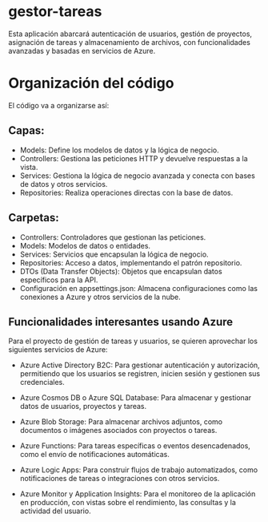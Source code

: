 # gestor-tareas
Esta aplicación abarcará autenticación de usuarios, gestión de proyectos, asignación de tareas y almacenamiento de archivos, con funcionalidades avanzadas y basadas en servicios de Azure.

# Organización del código
El código va a organizarse así:

## Capas:

- Models: Define los modelos de datos y la lógica de negocio.
- Controllers: Gestiona las peticiones HTTP y devuelve respuestas a la vista.
- Services: Gestiona la lógica de negocio avanzada y conecta con bases de datos y otros servicios.
- Repositories: Realiza operaciones directas con la base de datos.

## Carpetas:

- Controllers: Controladores que gestionan las peticiones.
- Models: Modelos de datos o entidades.
- Services: Servicios que encapsulan la lógica de negocio.
- Repositories: Acceso a datos, implementando el patrón repositorio.
- DTOs (Data Transfer Objects): Objetos que encapsulan datos específicos para la API.
- Configuración en appsettings.json: Almacena configuraciones como las conexiones a Azure y otros servicios de la nube.

## Funcionalidades interesantes usando Azure
Para el proyecto de gestión de tareas y usuarios, se quieren aprovechar los siguientes servicios de Azure:

- Azure Active Directory B2C: Para gestionar autenticación y autorización, permitiendo que los usuarios se registren, inicien sesión y gestionen sus credenciales.

- Azure Cosmos DB o Azure SQL Database: Para almacenar y gestionar datos de usuarios, proyectos y tareas.

- Azure Blob Storage: Para almacenar archivos adjuntos, como documentos o imágenes asociados con proyectos o tareas.

- Azure Functions: Para tareas específicas o eventos desencadenados, como el envío de notificaciones automáticas.

- Azure Logic Apps: Para construir flujos de trabajo automatizados, como notificaciones de tareas o integraciones con otros servicios.

- Azure Monitor y Application Insights: Para el monitoreo de la aplicación en producción, con vistas sobre el rendimiento, las consultas y la actividad del usuario.

